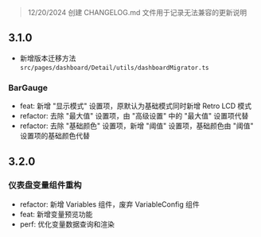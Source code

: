 > 12/20/2024 创建 CHANGELOG.md 文件用于记录无法兼容的更新说明

## 3.1.0

- 新增版本迁移方法 `src/pages/dashboard/Detail/utils/dashboardMigrator.ts`

### BarGauge

- feat: 新增 "显示模式" 设置项，原默认为基础模式同时新增 Retro LCD 模式
- refactor: 去除 "最大值" 设置项，由 "高级设置" 中的 "最大值" 设置项代替
- refactor: 去除 "基础颜色" 设置项，新增 "阈值" 设置项，基础颜色由 "阈值" 设置项的基础颜色代替

## 3.2.0

### 仪表盘变量组件重构

- refactor: 新增 Variables 组件，废弃 VariableConfig 组件
- feat: 新增变量预览功能
- perf: 优化变量数据查询和渲染

